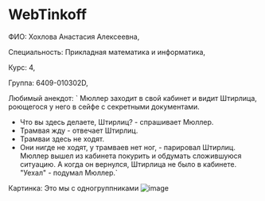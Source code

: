 # WebTinkoff

ФИО: Хохлова Анастасия Алексеевна,

Специальность: Прикладная математика и информатика,

Курс: 4,

Группа: 6409-010302D,

Любимый анекдот:
` Мюллер заходит в свой кабинет и видит Штирлица, роющегося у него в сейфе с секретными документами.
- Что вы здесь делаете, Штирлиц? - спрашивает Мюллер.
- Трамвая жду - отвечает Штирлиц.
- Трамваи здесь не ходят.
- Они нигде не ходят, у трамваев нет ног, - парировал Штирлиц.
Мюллер вышел из кабинета покурить и обдумать сложившуюся ситуацию. А когда он вернулся, Штирлица не было в кабинете.
"Уехал" - подумал Мюллер.`

Картинка: Это мы с одногруппниками ![image](https://github.com/AnastasiaH0hlova/WebTinkoff/assets/88399387/a20cb7e8-5966-497b-a28f-e6e04fd51e0d)
